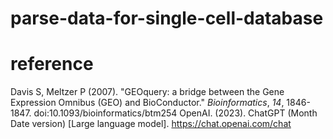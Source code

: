 # parse-data-for-single-cell-database

# reference
Davis S, Meltzer P (2007). "GEOquery: a bridge between the Gene Expression Omnibus (GEO) and BioConductor." _Bioinformatics_, *14*, 1846-1847. doi:10.1093/bioinformatics/btm254
OpenAI. (2023). ChatGPT (Month Date version) [Large language model]. https://chat.openai.com/chat 

